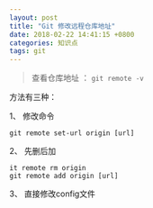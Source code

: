 ```yaml
---
layout: post
title: "Git 修改远程仓库地址"
date: 2018-02-22 14:41:15 +0800
categories: 知识点
tags: git
---
```


> 查看仓库地址 ： `git remote -v`

方法有三种：

1、 修改命令

```
git remote set-url origin [url]
```

2、 先删后加

```
it remote rm origin
git remote add origin [url]
```

3、 直接修改config文件